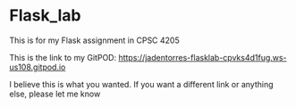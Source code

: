 # Flask_lab
This is for my Flask assignment in CPSC 4205


This is the link to my GitPOD: https://jadentorres-flasklab-cpvks4d1fug.ws-us108.gitpod.io

I believe this is what you wanted. If you want a different link or anything else, please let me know
